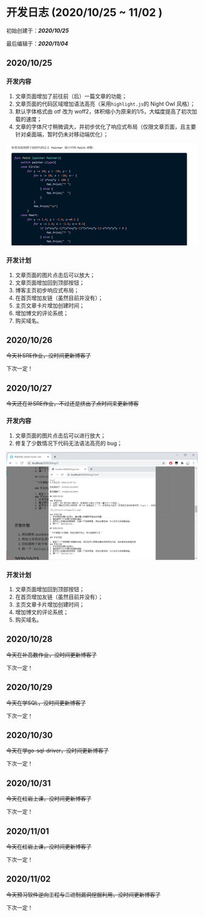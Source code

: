 # 开发日志 (2020/10/25 ~ 11/02 )

初始创建于：***2020/10/25***

最后编辑于：***2020/11/04***

## 2020/10/25

### 开发内容

1. 文章页面增加了前往前（后）一篇文章的功能；
2. 文章页面的代码区域增加语法高亮（采用`highlight.js`的 Night Owl 风格）；
3. 默认字体格式由 otf 改为 woff2，体积缩小为原来的1/5，大幅度提高了初次加载的速度；
4. 文章的字体尺寸稍微调大，并初步优化了响应式布局（仅限文章页面，且主要针对桌面端，暂时仍未对移动端优化）；

![1](/statics/images/blog/4/1.png)

### 开发计划

1. 文章页面的图片点击后可以放大；
2. 文章页面增加回到顶部按钮；
3. 博客主页初步响应式布局；
4. 在首页增加友链（虽然目前并没有）；
5. 主页文章卡片增加创建时间；
6. 增加博文的评论系统；
7. 购买域名。

## 2020/10/26

~~今天补SRE作业，没时间更新博客了~~

下次一定！

## 2020/10/27

~~今天还在补SRE作业，不过还是挤出了点时间来更新博客~~

### 开发内容

1. 文章页面的图片点击后可以进行放大；
2. 修复了少数情况下代码无法语法高亮的 bug；

![2](/statics/images/blog/4/2.png)

### 开发计划

1. 文章页面增加回到顶部按钮；
2. 在首页增加友链（虽然目前并没有）；
3. 主页文章卡片增加创建时间；
4. 增加博文的评论系统；
5. 购买域名。

## 2020/10/28

~~今天在补高数作业，没时间更新博客了~~

下次一定！

## 2020/10/29

~~今天在学SQL，没时间更新博客了~~

下次一定！

## 2020/10/30

~~今天在学go-sql-driver，没时间更新博客了~~

下次一定！

## 2020/10/31

~~今天在红岩上课，没时间更新博客了~~

下次一定！

## 2020/11/01

~~今天在红岩上课，没时间更新博客了~~

下次一定！

## 2020/11/02

~~今天预习软件逆向工程与二进制漏洞挖掘利用，没时间更新博客了~~

下次一定！

